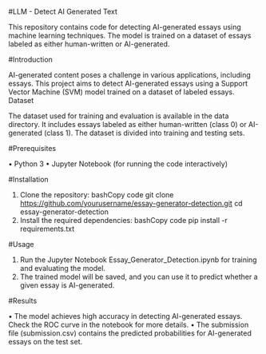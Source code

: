 #LLM - Detect AI Generated Text

This repository contains code for detecting AI-generated essays using machine learning techniques. The model is trained on a dataset of essays labeled as either human-written or AI-generated.

#Introduction

AI-generated content poses a challenge in various applications, including essays. This project aims to detect AI-generated essays using a Support Vector Machine (SVM) model trained on a dataset of labeled essays.
Dataset

The dataset used for training and evaluation is available in the data directory. It includes essays labeled as either human-written (class 0) or AI-generated (class 1). The dataset is divided into training and testing sets.


#Prerequisites

•	Python 3
•	Jupyter Notebook (for running the code interactively)


#Installation

1.	Clone the repository:
bashCopy code
git clone https://github.com/yourusername/essay-generator-detection.git cd essay-generator-detection 
2.	Install the required dependencies:
bashCopy code
pip install -r requirements.txt 


#Usage

1.	Run the Jupyter Notebook Essay_Generator_Detection.ipynb for training and evaluating the model.
2.	The trained model will be saved, and you can use it to predict whether a given essay is AI-generated.


#Results

•	The model achieves high accuracy in detecting AI-generated essays. Check the ROC curve in the notebook for more details.
•	The submission file (submission.csv) contains the predicted probabilities for AI-generated essays on the test set.


